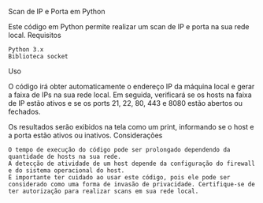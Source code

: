 Scan de IP e Porta em Python

Este código em Python permite realizar um scan de IP e porta na sua rede local.
Requisitos

    Python 3.x
    Biblioteca socket

Uso

O código irá obter automaticamente o endereço IP da máquina local e gerar a faixa de IPs na sua rede local. Em seguida, verificará se os hosts na faixa de IP estão ativos e se os ports 21, 22, 80, 443 e 8080 estão abertos ou fechados.

Os resultados serão exibidos na tela como um print, informando se o host e a porta estão ativos ou inativos.
Considerações

    O tempo de execução do código pode ser prolongado dependendo da quantidade de hosts na sua rede.
    A detecção de atividade de um host depende da configuração do firewall e do sistema operacional do host.
    É importante ter cuidado ao usar este código, pois ele pode ser considerado como uma forma de invasão de privacidade. Certifique-se de ter autorização para realizar scans em sua rede local.
